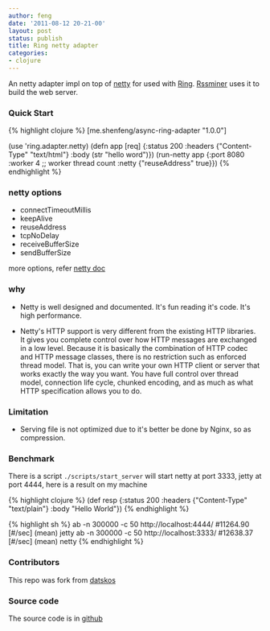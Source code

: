 ```yaml
---
author: feng
date: '2011-08-12 20-21-00'
layout: post
status: publish
title: Ring netty adapter
categories:
- clojure
---
```


An netty adapter impl on top of [netty](http://www.jboss.org/netty)
for used with
[Ring](https://github.com/mmcgrana/ring). [Rssminer](http://rssminer.net)
uses it to build the web server.

### Quick Start

{% highlight clojure %}
[me.shenfeng/async-ring-adapter "1.0.0"]

(use 'ring.adapter.netty)
(defn app [req]
  {:status  200
   :headers {"Content-Type" "text/html"}
   :body    (str "hello word")})
(run-netty app {:port 8080
                :worker 4 ;; worker thread count
                :netty {"reuseAddress" true}})
{% endhighlight %}

### netty options
* connectTimeoutMillis
* keepAlive
* reuseAddress
* tcpNoDelay
* receiveBufferSize
* sendBufferSize

more options, refer
[netty doc](http://docs.jboss.org/netty/3.2/api/org/jboss/netty/channel/socket/nio/NioSocketChannelConfig.html)

### why

*  Netty is well designed and documented. It's fun reading it's
   code. It's high performance.

*  Netty's HTTP support is very different from the existing HTTP
   libraries. It gives you complete control over how HTTP messages are
   exchanged in a low level. Because it is basically the combination
   of HTTP codec and HTTP message classes, there is no restriction
   such as enforced thread model. That is, you can write your own HTTP
   client or server that works exactly the way you want. You have full
   control over thread model, connection life cycle, chunked encoding,
   and as much as what HTTP specification allows you to do.

### Limitation

* Serving file is not optimized due to it's better be done by Nginx,
  so as compression.

### Benchmark

There is a script `./scripts/start_server` will start netty at port
3333, jetty at port 4444, here is a result on my machine

{% highlight clojure %}
(def resp {:status  200
           :headers {"Content-Type" "text/plain"}
           :body    "Hello World"})
{% endhighlight %}

{% highlight sh %}
  ab -n 300000 -c 50 http://localhost:4444/  #11264.90 [#/sec] (mean) jetty
  ab -n 300000 -c 50 http://localhost:3333/  #12638.37 [#/sec] (mean) netty
{% endhighlight %}

### Contributors

This repo was fork from
[datskos](https://github.com/datskos/ring-netty-adapter)

### Source code
The source code is in [github](https://github.com/shenfeng/async-ring-adapter)

